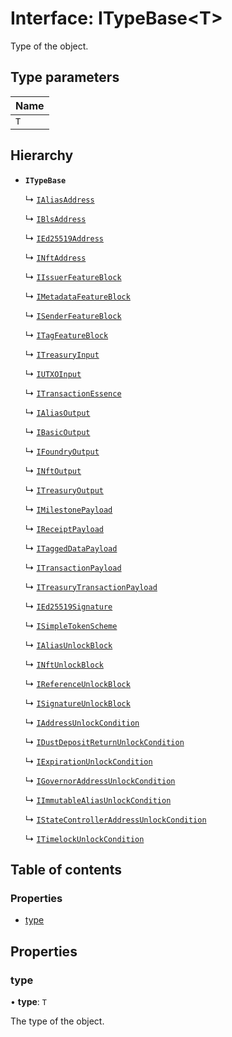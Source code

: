 # Interface: ITypeBase<T\>

Type of the object.

## Type parameters

| Name |
| :------ |
| `T` |

## Hierarchy

- **`ITypeBase`**

  ↳ [`IAliasAddress`](IAliasAddress.md)

  ↳ [`IBlsAddress`](IBlsAddress.md)

  ↳ [`IEd25519Address`](IEd25519Address.md)

  ↳ [`INftAddress`](INftAddress.md)

  ↳ [`IIssuerFeatureBlock`](IIssuerFeatureBlock.md)

  ↳ [`IMetadataFeatureBlock`](IMetadataFeatureBlock.md)

  ↳ [`ISenderFeatureBlock`](ISenderFeatureBlock.md)

  ↳ [`ITagFeatureBlock`](ITagFeatureBlock.md)

  ↳ [`ITreasuryInput`](ITreasuryInput.md)

  ↳ [`IUTXOInput`](IUTXOInput.md)

  ↳ [`ITransactionEssence`](ITransactionEssence.md)

  ↳ [`IAliasOutput`](IAliasOutput.md)

  ↳ [`IBasicOutput`](IBasicOutput.md)

  ↳ [`IFoundryOutput`](IFoundryOutput.md)

  ↳ [`INftOutput`](INftOutput.md)

  ↳ [`ITreasuryOutput`](ITreasuryOutput.md)

  ↳ [`IMilestonePayload`](IMilestonePayload.md)

  ↳ [`IReceiptPayload`](IReceiptPayload.md)

  ↳ [`ITaggedDataPayload`](ITaggedDataPayload.md)

  ↳ [`ITransactionPayload`](ITransactionPayload.md)

  ↳ [`ITreasuryTransactionPayload`](ITreasuryTransactionPayload.md)

  ↳ [`IEd25519Signature`](IEd25519Signature.md)

  ↳ [`ISimpleTokenScheme`](ISimpleTokenScheme.md)

  ↳ [`IAliasUnlockBlock`](IAliasUnlockBlock.md)

  ↳ [`INftUnlockBlock`](INftUnlockBlock.md)

  ↳ [`IReferenceUnlockBlock`](IReferenceUnlockBlock.md)

  ↳ [`ISignatureUnlockBlock`](ISignatureUnlockBlock.md)

  ↳ [`IAddressUnlockCondition`](IAddressUnlockCondition.md)

  ↳ [`IDustDepositReturnUnlockCondition`](IDustDepositReturnUnlockCondition.md)

  ↳ [`IExpirationUnlockCondition`](IExpirationUnlockCondition.md)

  ↳ [`IGovernorAddressUnlockCondition`](IGovernorAddressUnlockCondition.md)

  ↳ [`IImmutableAliasUnlockCondition`](IImmutableAliasUnlockCondition.md)

  ↳ [`IStateControllerAddressUnlockCondition`](IStateControllerAddressUnlockCondition.md)

  ↳ [`ITimelockUnlockCondition`](ITimelockUnlockCondition.md)

## Table of contents

### Properties

- [type](ITypeBase.md#type)

## Properties

### type

• **type**: `T`

The type of the object.
